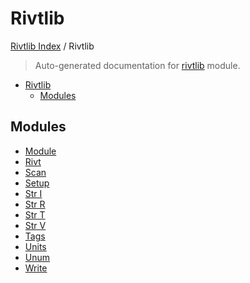# Rivtlib

[Rivtlib Index](../README.md#rivtlib-index) /
Rivtlib

> Auto-generated documentation for [rivtlib](https://github.com/rivtlib/rivtlib-code/blob/main/rivtlib/__init__.py) module.

- [Rivtlib](#rivtlib)
  - [Modules](#modules)

## Modules

- [Module](./module.md)
- [Rivt](./rivt.md)
- [Scan](./scan.md)
- [Setup](./setup.md)
- [Str I](./str_i.md)
- [Str R](./str_r.md)
- [Str T](./str_t.md)
- [Str V](./str_v.md)
- [Tags](./tags.md)
- [Units](./units.md)
- [Unum](unum/index.md)
- [Write](./write.md)